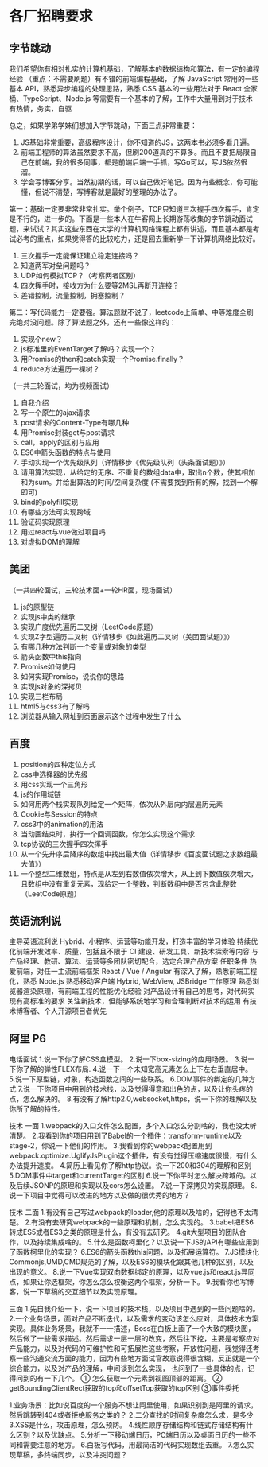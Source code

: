 # 各厂招聘要求

## 字节跳动

我们希望你有相对扎实的计算机基础，了解基本的数据结构和算法，有一定的编程经验 （重点：不需要刷题）有不错的前端编程基础，了解 JavaScript 常用的一些基本 API，熟悉异步编程的处理思路，熟悉 CSS 基本的一些用法对于 React 全家桶、TypeScript、Node.js 等需要有一个基本的了解，工作中大量用到对于技术有热情，务实，自驱

总之，如果学弟学妹们想加入字节跳动，下面三点非常重要：

1. JS基础非常重要，高级程序设计，你不知道的JS，这两本书必须多看几遍。
2. 前端工程师的算法虽然要求不高，但刷200道真的不算多。而且不要把局限自己在前端，我的很多同事，都是前端后端一手抓，写Go可以，写JS依然很溜。
3. 学会写博客分享。当然初期的话，可以自己做好笔记。因为有些概念，你可能懂，但说不清楚，写博客就是最好的整理的办法了。

第一：基础一定要非常非常扎实。举个例子，TCP只知道三次握手四次挥手，肯定是不行的，进一步的。下面是一些本人在牛客网上长期游荡收集的字节跳动面试题，来试试？其实这些东西在大学的计算机网络课程上都有讲述，而且基本都是考试必考的重点，如果觉得答的比较吃力，还是回去重新学一下计算机网络比较好。

1. 三次握手一定能保证建立稳定连接吗？
2. 知道两军对垒问题吗？
3. UDP如何模拟TCP？（考察两者区别）
4. 四次挥手时，接收方为什么要等2MSL再断开连接？
5. 差错控制，流量控制，拥塞控制？

第二：写代码能力一定要强。算法题就不说了，leetcode上简单、中等难度全刷完绝对没问题。除了算法题之外，还有一些像这样的：

1. 实现个new？
2. js标准里的EventTarget了解吗？实现一个？
3. 用Promise的then和catch实现一个Promise.finally？
4. reduce方法遍历一棵树？

（一共三轮面试，均为视频面试）

1. 自我介绍
2. 写一个原生的ajax请求
3. post请求的Content-Type有哪几种
4. 用Promise封装get与post请求
5. call，apply的区别与应用
6. ES6中箭头函数的特点与使用
7. 手动实现一个优先级队列（详情移步《优先级队列（头条面试题）》）
8. 请用算法实现，从给定的无序、不重复的数组data中，取出n个数，使其相加和为sum。并给出算法的时间/空间复杂度 (不需要找到所有的解，找到一个解即可)
9. bind的polyfill实现
10. 有哪些方法可实现跨域
11. 验证码实现原理
12. 用过react与vue做过项目吗
13. 对虚拟DOM的理解

## 美团

（一共四轮面试，三轮技术面+一轮HR面，现场面试）

1. js的原型链
2. 实现js中类的继承
3. 实现广度优先遍历二叉树（LeetCode原题）
4. 实现Z字型遍历二叉树（详情移步《如此遍历二叉树（美团面试题）》）
5. 有哪几种方法判断一个变量或对象的类型
6. 箭头函数中this指向
7. Promise如何使用
8. 如何实现Promise，说说你的思路
9. 实现js对象的深拷贝
10. 实现三栏布局
11. html5与css3有了解吗
12. 浏览器从输入网址到页面展示这个过程中发生了什么

## 百度

1. position的四种定位方式
2. css中选择器的优先级
3. 用css实现一个三角形
4. js的作用域链
5. 如何用两个栈实现队列给定一个矩阵，依次从外层向内层遍历元素
6. Cookie与Session的特点
7. css3中的animation的用法
8. 当动画结束时，执行一个回调函数，你怎么实现这个需求
9. tcp协议的三次握手四次挥手
10. 从一个先升序后降序的数组中找出最大值（详情移步《百度面试题之求数组最大值》）
11. 一个整型二维数组，特点是从左到右数值依次增大，从上到下数值依次增大，且数组中没有重复元素，现给定一个整数，判断数组中是否包含此整数（LeetCode原题）

## 英语流利说

主导英语流利说 Hybrid、小程序、运营等功能开发，打造丰富的学习体验
持续优化前端开发效率、质量，包括且不限于 CI 建设、研发工具、新技术探索等内容
与产品经理、教研、算法、运营等多团队密切配合，选定合理产品方案
任职条件
热爱前端，对任一主流前端框架 React / Vue / Angular 有深入了解，熟悉前端工程化，熟悉 Node.js
熟悉移动客户端 Hybrid, WebView, JSBridge 工作原理
熟悉浏览器渲染原理，有前端工程的性能优化经验
对产品设计有自己的思考，对代码实现有高标准的要求
关注新技术，但能够系统地学习和合理判断对技术的运用
有技术博客者、个人开源项目者优先

## 阿里 P6

电话面试
1.说一下你了解CSS盒模型。
2.说一下box-sizing的应用场景。
3.说一下你了解的弹性FLEX布局.
4.说一下一个未知宽高元素怎么上下左右垂直居中。
5.说一下原型链，对象，构造函数之间的一些联系。
6.DOM事件的绑定的几种方式
7.说一下你项目中用到的技术栈，以及觉得得意和出色的点，以及让你头疼的点，怎么解决的。
8.有没有了解http2.0,websocket,https，说一下你的理解以及你所了解的特性。

技术 一面
1.webpack的入口文件怎么配置，多个入口怎么分割啥的，我也没太听清楚。
2.我看到你的项目用到了Babel的一个插件：transform-runtime以及stage-2，你说一下他们的作用。
3.我看到你的webpack配置用到webpack.optimize.UglifyJsPlugin这个插件，有没有觉得压缩速度很慢，有什么办法提升速度。
4.简历上看见你了解http协议。说一下200和304的理解和区别
5.DOM事件中target和currentTarget的区别
6.说一下你平时怎么解决跨域的。以及后续JSONP的原理和实现以及cors怎么设置。
7.说一下深拷贝的实现原理。
8.说一下项目中觉得可以改进的地方以及做的很优秀的地方？

技术 二面
1.有没有自己写过webpack的loader,他的原理以及啥的，记得也不太清楚。
2.有没有去研究webpack的一些原理和机制，怎么实现的。
3.babel把ES6转成ES5或者ES3之类的原理是什么，有没有去研究。
4.git大型项目的团队合作，以及持续集成啥的。
5.什么是函数柯里化？以及说一下JS的API有哪些应用到了函数柯里化的实现？
6.ES6的箭头函数this问题，以及拓展运算符。
7.JS模块化Commonjs,UMD,CMD规范的了解，以及ES6的模块化跟其他几种的区别，以及出现的意义。
8.说一下Vue实现双向数据绑定的原理，以及vue.js和react.js异同点，如果让你选框架，你怎么怎么权衡这两个框架，分析一下。
9.我看你也写博客，说一下草稿的交互细节以及实现原理。

三面
1.先自我介绍一下，说一下项目的技术栈，以及项目中遇到的一些问题啥的。
2.一个业务场景，面对产品不断迭代，以及需求的变动该怎么应对，具体技术方案实现。具体业务场景，我就不一一描述，Boss在白板上画了一个大致的模块图，然后做了一些需求描述。然后需求一层一层的改变，然后往下挖，主要是考察应对产品能力，以及对代码的可维护性和可拓展性这些考察，开放性问题，我觉得还考察一些沟通交流方面的能力，因为有些地方面试官故意说得很含糊，反正就是一个综合能力，以及对产品的理解，中间谈到怎么实现，
也问到了一些具体的点，记得问到的有一下几个。
① 怎么获取一个元素到视图顶部的距离。
② getBoundingClientRect获取的top和offsetTop获取的top区别
③事件委托

1.业务场景：比如说百度的一个服务不想让阿里使用，如果识别到是阿里的请求，然后跳转到404或者拒绝服务之类的？
2.二分查找的时间复杂度怎么求，是多少
3.XSS是什么，攻击原理，怎么预防。
4.线性顺序存储结构和链式存储结构有什么区别？以及优缺点。
5.分析一下移动端日历，PC端日历以及桌面日历的一些不同和需要注意的地方。
6.白板写代码，用最简洁的代码实现数组去重。
7.怎么实现草稿，多终端同步，以及冲突问题？
